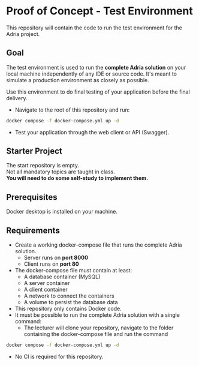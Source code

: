 # Proof of Concept - Test Environment

This repository will contain the code to run the test environment for the Adria project.

## Goal

The test environment is used to run the **complete Adria solution** on your local machine independently of any IDE or source code. It's meant to simulate a production environment as closely as possible.

Use this environment to do final testing of your application before the final delivery.

- Navigate to the root of this repository and run:
```bash
docker compose -f docker-compose.yml up -d
```
- Test your application through the web client or API (Swagger).

## Starter Project
The start repository is empty.
<br>Not all mandatory topics are taught in class. 
<br>**You will need to do some self-study to implement them.**

## Prerequisites
Docker desktop is installed on your machine.

## Requirements
- Create a working docker-compose file that runs the complete Adria solution.
  - Server runs on **port 8000**
  - Client runs on **port 80**
- The docker-compose file must contain at least:
  - A database container (MySQL)
  - A server container
  - A client container
  - A network to connect the containers
  - A volume to persist the database data
- This repository only contains Docker code.
- It must be possible to run the complete Adria solution with a single command:
  -  The lecturer will clone your repository, navigate to the folder containing the docker-compose file and run the command
```bash
docker compose -f docker-compose.yml up -d
```
- No CI is required for this repository.

